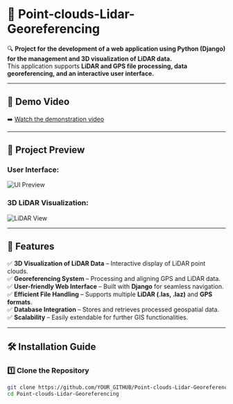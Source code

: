 # 📡 Point-clouds-Lidar-Georeferencing  

🔍 **Project for the development of a web application using Python (Django) for the management and 3D visualization of LiDAR data.**  
This application supports **LiDAR and GPS file processing, data georeferencing, and an interactive user interface.**  

---

## 🎥 **Demo Video**
➡️ [Watch the demonstration video](https://drive.google.com/file/d/1-CVfprYVqvV0LS8xYku3AKEl9Fhc4Aeg/view?usp=sharing)
 

---

## 📸 **Project Preview**  
### User Interface:  
![UI Preview](images/ui_preview.png)  

### 3D LiDAR Visualization:  
![LiDAR View](images/lidar_view.png)  

---

## 🚀 **Features**  

✅ **3D Visualization of LiDAR Data** – Interactive display of LiDAR point clouds.  
✅ **Georeferencing System** – Processing and aligning GPS and LiDAR data.  
✅ **User-friendly Web Interface** – Built with **Django** for seamless navigation.  
✅ **Efficient File Handling** – Supports multiple **LiDAR (.las, .laz)** and **GPS formats**.  
✅ **Database Integration** – Stores and retrieves processed geospatial data.  
✅ **Scalability** – Easily extendable for further GIS functionalities.  

---

## 🛠️ **Installation Guide**  

### **1️⃣ Clone the Repository**  
```sh
git clone https://github.com/YOUR_GITHUB/Point-clouds-Lidar-Georeferencing.git
cd Point-clouds-Lidar-Georeferencing
